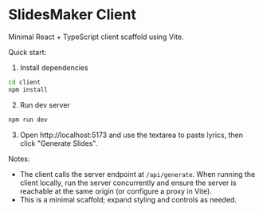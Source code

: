# SlidesMaker Client

Minimal React + TypeScript client scaffold using Vite.

Quick start:

1. Install dependencies

```bash
cd client
npm install
```

2. Run dev server

```bash
npm run dev
```

3. Open http://localhost:5173 and use the textarea to paste lyrics, then click "Generate Slides".

Notes:
- The client calls the server endpoint at `/api/generate`. When running the client locally, run the server concurrently and ensure the server is reachable at the same origin (or configure a proxy in Vite).
- This is a minimal scaffold; expand styling and controls as needed.
